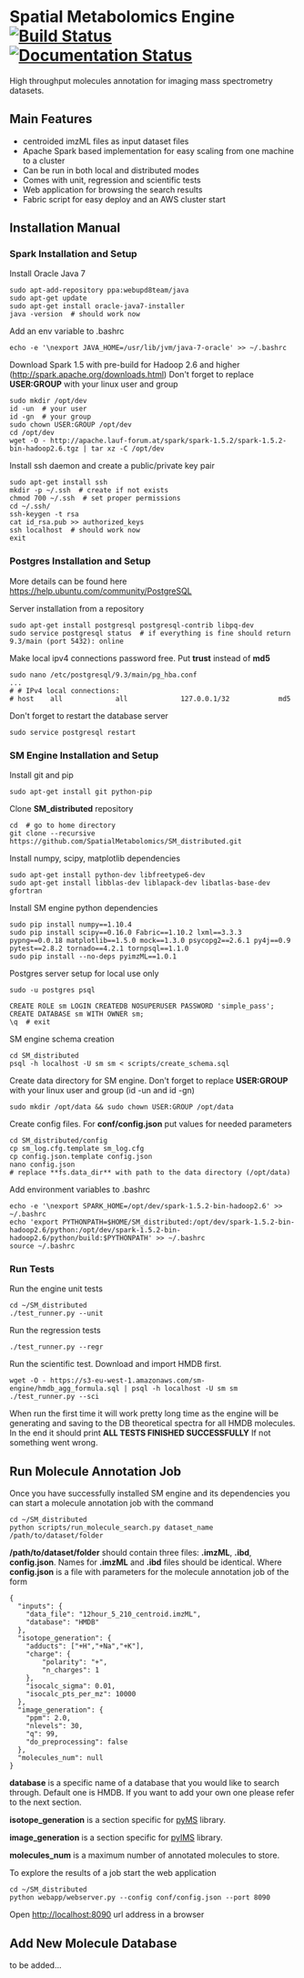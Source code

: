 # Spatial Metabolomics Engine [![Build Status](https://travis-ci.org/SpatialMetabolomics/SM_distributed.svg?branch=master)](https://travis-ci.org/SpatialMetabolomics/SM_distributed) [![Documentation Status](https://readthedocs.org/projects/sm-distributed/badge/?version=latest)](http://sm-distributed.readthedocs.org/en/latest/?badge=latest)
High throughput molecules annotation for imaging mass spectrometry datasets.

## Main Features
- centroided imzML files as input dataset files
- Apache Spark based implementation for easy scaling from one machine to a cluster
- Can be run in both local and distributed modes
- Comes with unit, regression and scientific tests
- Web application for browsing the search results
- Fabric script for easy deploy and an AWS cluster start

## Installation Manual
### Spark Installation and Setup

Install Oracle Java 7

    sudo apt-add-repository ppa:webupd8team/java
	sudo apt-get update
	sudo apt-get install oracle-java7-installer
	java -version  # should work now

Add an env variable to .bashrc
    
    echo -e '\nexport JAVA_HOME=/usr/lib/jvm/java-7-oracle' >> ~/.bashrc

Download Spark 1.5 with pre-build for Hadoop 2.6 and higher (http://spark.apache.org/downloads.html)
Don't forget to replace **USER:GROUP** with your linux user and group 
    
    sudo mkdir /opt/dev
    id -un  # your user
    id -gn  # your group
	sudo chown USER:GROUP /opt/dev
	cd /opt/dev
	wget -O - http://apache.lauf-forum.at/spark/spark-1.5.2/spark-1.5.2-bin-hadoop2.6.tgz | tar xz -C /opt/dev

Install ssh daemon and create a public/private key pair

    sudo apt-get install ssh
    mkdir -p ~/.ssh  # create if not exists
    chmod 700 ~/.ssh  # set proper permissions
    cd ~/.ssh/
	ssh-keygen -t rsa
	cat id_rsa.pub >> authorized_keys
	ssh localhost  # should work now
	exit
    
### Postgres Installation and Setup
More details can be found here https://help.ubuntu.com/community/PostgreSQL

Server installation from a repository

    sudo apt-get install postgresql postgresql-contrib libpq-dev
	sudo service postgresql status  # if everything is fine should return 9.3/main (port 5432): online
	
Make local ipv4 connections password free. Put **trust** instead of **md5**
    
    sudo nano /etc/postgresql/9.3/main/pg_hba.conf
    ...
    # # IPv4 local connections:
    # host    all             all             127.0.0.1/32            md5

Don't forget to restart the database server

    sudo service postgresql restart
	
### SM Engine Installation and Setup

Install git and pip

	sudo apt-get install git python-pip
	
Clone **SM_distributed** repository
	
	cd  # go to home directory
	git clone --recursive https://github.com/SpatialMetabolomics/SM_distributed.git
	
Install numpy, scipy, matplotlib dependencies

	sudo apt-get install python-dev libfreetype6-dev
	sudo apt-get install libblas-dev liblapack-dev libatlas-base-dev gfortran	

Install SM engine python dependencies

	sudo pip install numpy==1.10.4
	sudo pip install scipy==0.16.0 Fabric==1.10.2 lxml==3.3.3 pypng==0.0.18 matplotlib==1.5.0 mock==1.3.0 psycopg2==2.6.1 py4j==0.9 pytest==2.8.2 tornado==4.2.1 tornpsql==1.1.0
	sudo pip install --no-deps pyimzML==1.0.1

Postgres server setup for local use only

	sudo -u postgres psql
	
	CREATE ROLE sm LOGIN CREATEDB NOSUPERUSER PASSWORD 'simple_pass';
	CREATE DATABASE sm WITH OWNER sm;
	\q  # exit
	
SM engine schema creation

	cd SM_distributed
	psql -h localhost -U sm sm < scripts/create_schema.sql

Create data directory for SM engine. Don't forget to replace **USER:GROUP** with your linux user and group (id -un and id -gn)

	sudo mkdir /opt/data && sudo chown USER:GROUP /opt/data

Create config files. For **conf/config.json** put values for needed parameters

	cd SM_distributed/config
	cp sm_log.cfg.template sm_log.cfg
	cp config.json.template config.json
	nano config.json
	# replace **fs.data_dir** with path to the data directory (/opt/data)

Add environment variables to .bashrc

    echo -e '\nexport SPARK_HOME=/opt/dev/spark-1.5.2-bin-hadoop2.6' >> ~/.bashrc
    echo 'export PYTHONPATH=$HOME/SM_distributed:/opt/dev/spark-1.5.2-bin-hadoop2.6/python:/opt/dev/spark-1.5.2-bin-hadoop2.6/python/build:$PYTHONPATH' >> ~/.bashrc
    source ~/.bashrc
    
### Run Tests
Run the engine unit tests

	cd ~/SM_distributed
    ./test_runner.py --unit

Run the regression tests

    ./test_runner.py --regr

Run the scientific test. Download and import HMDB first.
    
    wget -O - https://s3-eu-west-1.amazonaws.com/sm-engine/hmdb_agg_formula.sql | psql -h localhost -U sm sm
    ./test_runner.py --sci
		
When run the first time it will work pretty long time as the engine will be generating and saving to the DB theoretical spectra
for all HMDB molecules. In the end it should print
**ALL TESTS FINISHED SUCCESSFULLY**
If not something went wrong.

## Run Molecule Annotation Job
Once you have successfully installed SM engine and its dependencies you can start a molecule annotation job with the command
    
    cd ~/SM_distributed
    python scripts/run_molecule_search.py dataset_name /path/to/dataset/folder

**/path/to/dataset/folder** should contain three files: **.imzML**, **.ibd**, **config.json**. Names for **.imzML** and **.ibd** files
should be identical. Where **config.json** is a file with parameters for the molecule annotation job of the form
 
    {
      "inputs": {
        "data_file": "12hour_5_210_centroid.imzML",
        "database": "HMDB"
      },
      "isotope_generation": {
        "adducts": ["+H","+Na","+K"],
        "charge": {
            "polarity": "+",
            "n_charges": 1
        },
        "isocalc_sigma": 0.01,
        "isocalc_pts_per_mz": 10000
      },
      "image_generation": {
        "ppm": 2.0,
        "nlevels": 30,
        "q": 99,
        "do_preprocessing": false
      },
      "molecules_num": null
    }

**database** is a specific name of a database that you would like to search through. Default one is HMDB.
If you want to add your own one please refer to the next section.

**isotope_generation** is a section specific for [pyMS](https://github.com/alexandrovteam/pyMS) library.

**image_generation** is a section specific for [pyIMS](https://github.com/alexandrovteam/pyIMS) library.

**molecules_num** is a maximum number of annotated molecules to store.

To explore the results of a job start the web application
 
    cd ~/SM_distributed
	python webapp/webserver.py --config conf/config.json --port 8090
	
Open [http://localhost:8090](http://localhost:8090) url address in a browser

## Add New Molecule Database
to be added...
